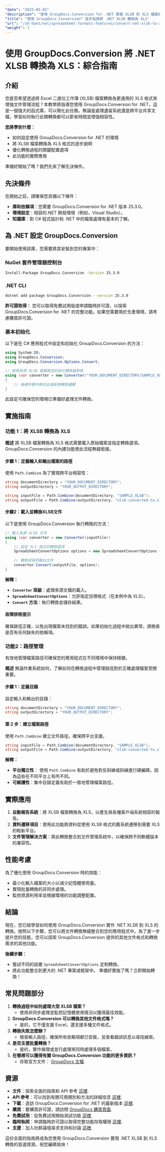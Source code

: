 ```yaml
---
"date": "2025-05-02"
"description": "使用 GroupDocs.Conversion for .NET 掌握 XLSB 到 XLS 檔案的轉換。了解如何簡化跨平台文件相容性。"
"title": "使用 GroupDocs.Conversion™ 逐步指南將 .NET XLSB 轉換為 XLS"
"url": "/zh-hant/net/spreadsheet-formats-features/convert-net-xlsb-to-xls-groupdocs/"
"weight": 1
---
```


# 使用 GroupDocs.Conversion 將 .NET XLSB 轉換為 XLS：綜合指南

## 介紹
您是否希望透過將 Excel 二進位工作簿 (XLSB) 檔案轉換為更通用的 XLS 格式來增強文件管理流程？本教學將指導您使用 GroupDocs.Conversion for .NET，這是一個強大的函式庫，可以簡化此任務。無論是處理遺留系統還是跨平台共享文檔，學習如何執行此類轉換都可以節省時間並增強相容性。

**您將學到什麼：**
- 如何設定使用 GroupDocs.Conversion for .NET 的環境
- 將 XLSB 檔案轉換為 XLS 格式的逐步說明
- 優化轉換過程的關鍵配置選項
- 此功能的實際應用

準備好開始了嗎？我們先來了解先決條件。

## 先決條件
在開始之前，請確保您具備以下條件：
- **庫和依賴項**：您需要 GroupDocs.Conversion for .NET 版本 25.3.0。
- **環境設定**：相容的.NET 開發環境（例如，Visual Studio）。
- **知識庫**：對 C# 程式設計和 .NET 中的檔案處理有基本的了解。

## 為 .NET 設定 GroupDocs.Conversion
要開始使用該庫，您需要將其安裝到您的專案中：

### NuGet 套件管理器控制台
```bash
Install-Package GroupDocs.Conversion -Version 25.3.0
```

### .NET CLI
```bash
dotnet add package GroupDocs.Conversion --version 25.3.0
```

**許可證取得：**
您可以取得免費試用版或申請臨時許可證，以探索 GroupDocs.Conversion for .NET 的完整功能。如果您需要用於生產環境，請考慮購買許可證。

### 基本初始化
以下是在 C# 應用程式中設定和初始化 GroupDocs.Conversion 的方法：

```csharp
using System.IO;
using GroupDocs.Conversion;
using GroupDocs.Conversion.Options.Convert;

// 使用來源 XLSB 檔案路徑初始化轉換器對象
using (var converter = new Converter("YOUR_DOCUMENT_DIRECTORY/SAMPLE_XLSB"))
{
    // 後續步驟中將在此處新增轉換邏輯
}
```
此設定可確保您的環境已準備好處理文件轉換。

## 實施指南
### 功能 1：將 XLSB 轉換為 XLS
**概述**
將 XLSB 檔案轉換為 XLS 格式需要載入原始檔案並指定轉換選項。 GroupDocs.Conversion 的內建功能使此流程無縫銜接。

#### 步驟 1：定義輸入和輸出檔案的路徑
使用 `Path.Combine` 為了實現跨平台相容性：

```csharp
string documentDirectory = "YOUR_DOCUMENT_DIRECTORY";
string outputDirectory = "YOUR_OUTPUT_DIRECTORY";

string inputFile = Path.Combine(documentDirectory, "SAMPLE_XLSB");
string outputFile = Path.Combine(outputDirectory, "xlsb-converted-to.xls");
```

#### 步驟2：載入並轉換XLSB文件
以下是使用 GroupDocs.Conversion 執行轉換的方法：

```csharp
// 載入來源 XLSB 文件
using (var converter = new Converter(inputFile))
{
    // 設定 XLS 格式的轉換選項
    SpreadsheetConvertOptions options = new SpreadsheetConvertOptions { Format = SpreadsheetFileType.Xls };
    
    // 轉換並保存輸出文件
    converter.Convert(outputFile, options);
}
```
**解釋：**
- **`Converter` 班級**：處理來源文檔的載入。
- **`SpreadsheetConvertOptions`**：允許指定目標格式（在本例中為 XLS）。
- **`Convert` 方法**：執行轉換並儲存結果。

#### 故障排除提示
確保路徑正確，以免出現檔案未找到的錯誤。如果初始化過程中拋出異常，請檢查是否有任何缺失的依賴項。

### 功能2：路徑管理
有效地管理檔案路徑可確保您的應用程式在不同環境中保持穩健。

**概述**
無論作業系統如何，了解如何在轉換過程中管理路徑對於正確處理檔案至關重要。

#### 步驟 1：定義目錄
設定輸入和輸出的目錄：

```csharp
string documentDirectory = "YOUR_DOCUMENT_DIRECTORY";
string outputDirectory = "YOUR_OUTPUT_DIRECTORY";
```

#### 第 2 步：建立檔案路徑
使用 `Path.Combine` 建立文件路徑，確保跨平台支援。

```csharp
string inputFile = Path.Combine(documentDirectory, "SAMPLE_XLSB");
string outputFile = Path.Combine(outputDirectory, "xlsb-converted-to.xls");
```
**解釋：**
- **平台獨立性**： 使用 `Path.Combine` 有助於避免對反斜線或斜線進行硬編碼，因為這些在不同平台上有所不同。
- **可維護性**：集中目錄定義有助於一致地管理檔案路徑。

## 實際應用
1. **自動報告系統**：將 XLSB 檔案轉換為 XLS，以產生與各種客戶端系統相容的報告。
2. **資料遷移項目**：使用此功能將資料從使用 XLSB 格式的舊系統遷移到需要 XLS 的較新平台。
3. **文件管理解決方案**：將此轉換整合到文件管理系統中，以確保跨不同軟體版本的兼容性。

## 性能考慮
為了優化使用 GroupDocs.Conversion 時的效能：
- 最小化輸入檔案的大小以減少記憶體使用量。
- 實現批量轉換的非同步處理。
- 監控資源利用率並根據環境的功能調整配置。

## 結論
現在，您已經學習如何使用 GroupDocs.Conversion 實作 .NET XLSB 到 XLS 的轉換。按照以下步驟，您可以將文件轉換無縫整合到您的應用程式中。為了進一步提升您的技能，您可以探索 GroupDocs.Conversion 提供的其他文件格式和轉換需求的其他功能。

**後續步驟：**
- 嘗試不同的設置 `SpreadsheetConvertOptions` 定制轉換。
- 將此功能整合到更大的 .NET 專案或框架中。
準備好實施了嗎？立即開始轉換！

## 常見問題部分
1. **轉換過程中如何處理大型 XLSB 檔案？**
   - 使用非同步處理並監控記憶體使用情況以獲得最佳效能。
2. **GroupDocs.Conversion 可以轉換其他文件格式嗎？**
   - 是的，它不僅支援 Excel，還支援多種文件格式。
3. **轉換失敗怎麼辦？**
   - 檢查輸入路徑，確保所有依賴項都已安裝，並查看錯誤訊息以尋找線索。
4. **是否支援批量轉換？**
   - 是的，實作循環或並行處理來同時處理多個檔案。
5. **在哪裡可以獲得有關 GroupDocs.Conversion 功能的更多資訊？**
   - 存取官方文件： [GroupDocs 文檔](https://docs。groupdocs.com/conversion/net/).

## 資源
- **文件**：探索全面的指南和 API 參考 [這裡](https://docs。groupdocs.com/conversion/net/).
- **API 參考**：可以找到有關可用類別和方法的詳細信息 [這裡](https://reference。groupdocs.com/conversion/net/).
- **下載**：造訪 GroupDocs.Conversion for .NET 的最新版本 [這裡](https://releases。groupdocs.com/conversion/net/).
- **購買**：要購買許可證，請訪問 [GroupDocs 購買頁面](https://purchase。groupdocs.com/buy).
- **免費試用**：從免費試用開始測試功能 [這裡](https://releases。groupdocs.com/conversion/net/).
- **臨時執照**：申請臨時許可證以取得完整功能存取權限 [這裡](https://purchase。groupdocs.com/temporary-license/).
- **支援**：加入社群論壇尋求支持和討論 [這裡](https://forum。groupdocs.com/c/conversion/10). 

這份全面的指南將成為您使用 GroupDocs.Conversion 實現 .NET XLSB 到 XLS 轉換的首選資源。祝您編碼愉快！